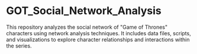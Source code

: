 # GOT_Social_Network_Analysis
This repository analyzes the social network of "Game of Thrones" characters using network analysis techniques. It includes data files, scripts, and visualizations to explore character relationships and interactions within the series.
